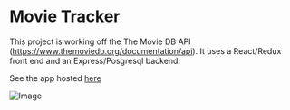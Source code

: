 # Movie Tracker

  This project is working off the The Movie DB API (https://www.themoviedb.org/documentation/api). 
  It uses a React/Redux front end and an Express/Posgresql backend.
  
  See the app hosted [here](https://jenn-peavler-movie-tracker.herokuapp.com/)
  
  ![Image](Homepage.jpg)


